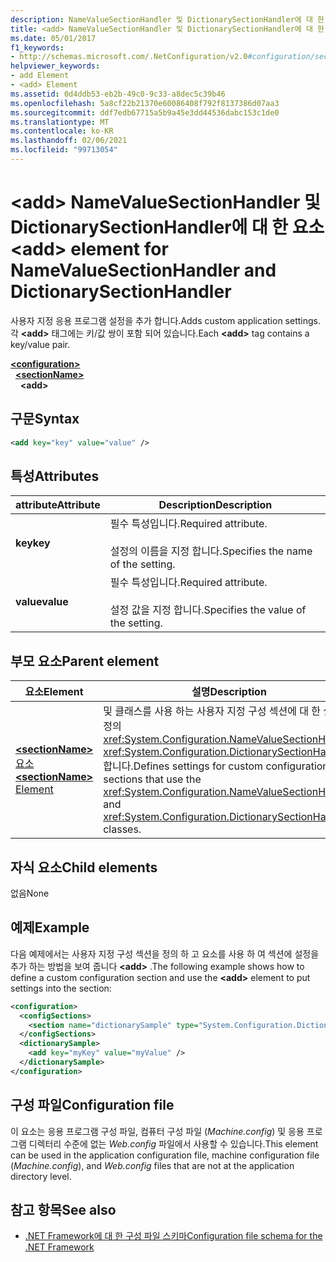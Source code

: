 ```yaml
---
description: NameValueSectionHandler 및 DictionarySectionHandler에 대 한 요소에 대해 자세히 알아보세요. <add>
title: <add> NameValueSectionHandler 및 DictionarySectionHandler에 대 한 요소
ms.date: 05/01/2017
f1_keywords:
- http://schemas.microsoft.com/.NetConfiguration/v2.0#configuration/sectionName/add
helpviewer_keywords:
- add Element
- <add> Element
ms.assetid: 0d4ddb53-eb2b-49c0-9c33-a8dec5c39b46
ms.openlocfilehash: 5a8cf22b21370e60086408f792f8137386d07aa3
ms.sourcegitcommit: ddf7edb67715a5b9a45e3dd44536dabc153c1de0
ms.translationtype: MT
ms.contentlocale: ko-KR
ms.lasthandoff: 02/06/2021
ms.locfileid: "99713054"
---
```

# <a name="add-element-for-namevaluesectionhandler-and-dictionarysectionhandler"></a><span data-ttu-id="f0a03-103">\<add> NameValueSectionHandler 및 DictionarySectionHandler에 대 한 요소</span><span class="sxs-lookup"><span data-stu-id="f0a03-103">\<add> element for NameValueSectionHandler and DictionarySectionHandler</span></span>

<span data-ttu-id="f0a03-104">사용자 지정 응용 프로그램 설정을 추가 합니다.</span><span class="sxs-lookup"><span data-stu-id="f0a03-104">Adds custom application settings.</span></span> <span data-ttu-id="f0a03-105">각 **\<add>** 태그에는 키/값 쌍이 포함 되어 있습니다.</span><span class="sxs-lookup"><span data-stu-id="f0a03-105">Each **\<add>** tag contains a key/value pair.</span></span>

[**\<configuration>**](configuration-element.md)\
&nbsp;&nbsp;[**\<sectionName>**](custom-element-2.md)\
&nbsp;&nbsp;&nbsp;&nbsp;**\<add>**

## <a name="syntax"></a><span data-ttu-id="f0a03-106">구문</span><span class="sxs-lookup"><span data-stu-id="f0a03-106">Syntax</span></span>

```xml
<add key="key" value="value" />
```

## <a name="attributes"></a><span data-ttu-id="f0a03-107">특성</span><span class="sxs-lookup"><span data-stu-id="f0a03-107">Attributes</span></span>

| <span data-ttu-id="f0a03-108">attribute</span><span class="sxs-lookup"><span data-stu-id="f0a03-108">Attribute</span></span> | <span data-ttu-id="f0a03-109">Description</span><span class="sxs-lookup"><span data-stu-id="f0a03-109">Description</span></span> |
| --------- | ----------- |
| <span data-ttu-id="f0a03-110">**key**</span><span class="sxs-lookup"><span data-stu-id="f0a03-110">**key**</span></span>   | <span data-ttu-id="f0a03-111">필수 특성입니다.</span><span class="sxs-lookup"><span data-stu-id="f0a03-111">Required attribute.</span></span><br><br><span data-ttu-id="f0a03-112">설정의 이름을 지정 합니다.</span><span class="sxs-lookup"><span data-stu-id="f0a03-112">Specifies the name of the setting.</span></span> |
| <span data-ttu-id="f0a03-113">**value**</span><span class="sxs-lookup"><span data-stu-id="f0a03-113">**value**</span></span> | <span data-ttu-id="f0a03-114">필수 특성입니다.</span><span class="sxs-lookup"><span data-stu-id="f0a03-114">Required attribute.</span></span><br><br><span data-ttu-id="f0a03-115">설정 값을 지정 합니다.</span><span class="sxs-lookup"><span data-stu-id="f0a03-115">Specifies the value of the setting.</span></span> |

## <a name="parent-element"></a><span data-ttu-id="f0a03-116">부모 요소</span><span class="sxs-lookup"><span data-stu-id="f0a03-116">Parent element</span></span>

| <span data-ttu-id="f0a03-117">요소</span><span class="sxs-lookup"><span data-stu-id="f0a03-117">Element</span></span> | <span data-ttu-id="f0a03-118">설명</span><span class="sxs-lookup"><span data-stu-id="f0a03-118">Description</span></span> |
| ------- | ------------|
| [<span data-ttu-id="f0a03-119">**\<sectionName>** 요소</span><span class="sxs-lookup"><span data-stu-id="f0a03-119">**\<sectionName>** Element</span></span>](custom-element-2.md) | <span data-ttu-id="f0a03-120">및 클래스를 사용 하는 사용자 지정 구성 섹션에 대 한 설정을 정의 <xref:System.Configuration.NameValueSectionHandler> <xref:System.Configuration.DictionarySectionHandler> 합니다.</span><span class="sxs-lookup"><span data-stu-id="f0a03-120">Defines settings for custom configuration sections that use the <xref:System.Configuration.NameValueSectionHandler> and <xref:System.Configuration.DictionarySectionHandler> classes.</span></span> |

## <a name="child-elements"></a><span data-ttu-id="f0a03-121">자식 요소</span><span class="sxs-lookup"><span data-stu-id="f0a03-121">Child elements</span></span>

<span data-ttu-id="f0a03-122">없음</span><span class="sxs-lookup"><span data-stu-id="f0a03-122">None</span></span>

## <a name="example"></a><span data-ttu-id="f0a03-123">예제</span><span class="sxs-lookup"><span data-stu-id="f0a03-123">Example</span></span>

<span data-ttu-id="f0a03-124">다음 예제에서는 사용자 지정 구성 섹션을 정의 하 고 요소를 사용 하 여 섹션에 설정을 추가 하는 방법을 보여 줍니다 **\<add>** .</span><span class="sxs-lookup"><span data-stu-id="f0a03-124">The following example shows how to define a custom configuration section and use the **\<add>** element to put settings into the section:</span></span>

```xml
<configuration>
  <configSections>
    <section name="dictionarySample" type="System.Configuration.DictionarySectionHandler,System" />
  </configSections>
  <dictionarySample>
    <add key="myKey" value="myValue" />
  </dictionarySample>
</configuration>
```

## <a name="configuration-file"></a><span data-ttu-id="f0a03-125">구성 파일</span><span class="sxs-lookup"><span data-stu-id="f0a03-125">Configuration file</span></span>

<span data-ttu-id="f0a03-126">이 요소는 응용 프로그램 구성 파일, 컴퓨터 구성 파일 (*Machine.config*) 및 응용 프로그램 디렉터리 수준에 없는 *Web.config* 파일에서 사용할 수 있습니다.</span><span class="sxs-lookup"><span data-stu-id="f0a03-126">This element can be used in the application configuration file, machine configuration file (*Machine.config*), and *Web.config* files that are not at the application directory level.</span></span>

## <a name="see-also"></a><span data-ttu-id="f0a03-127">참고 항목</span><span class="sxs-lookup"><span data-stu-id="f0a03-127">See also</span></span>

- [<span data-ttu-id="f0a03-128">.NET Framework에 대 한 구성 파일 스키마</span><span class="sxs-lookup"><span data-stu-id="f0a03-128">Configuration file schema for the .NET Framework</span></span>](index.md)
